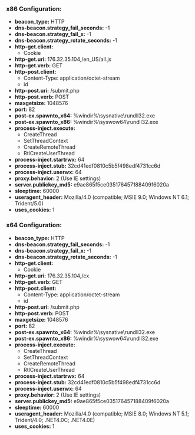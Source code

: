 
### x86 Configuration:
- **beacon_type:** HTTP
- **dns-beacon.strategy_fail_seconds:** -1
- **dns-beacon.strategy_fail_x:** -1
- **dns-beacon.strategy_rotate_seconds:** -1
- **http-get.client:**
  - Cookie
- **http-get.uri:** 176.32.35.104,/en_US/all.js
- **http-get.verb:** GET
- **http-post.client:**
  - Content-Type: application/octet-stream
  - id
- **http-post.uri:** /submit.php
- **http-post.verb:** POST
- **maxgetsize:** 1048576
- **port:** 82
- **post-ex.spawnto_x64:** %windir%\sysnative\rundll32.exe
- **post-ex.spawnto_x86:** %windir%\syswow64\rundll32.exe
- **process-inject.execute:**
  - CreateThread
  - SetThreadContext
  - CreateRemoteThread
  - RtlCreateUserThread
- **process-inject.startrwx:** 64
- **process-inject.stub:** 32cd41edf0810c5b5f498edf4731cc6d
- **process-inject.userwx:** 64
- **proxy.behavior:** 2 (Use IE settings)
- **server.publickey_md5:** e9ae865f5ce035176457188409f6020a
- **sleeptime:** 60000
- **useragent_header:** Mozilla/4.0 (compatible; MSIE 9.0; Windows NT 6.1; Trident/5.0)
- **uses_cookies:** 1

### x64 Configuration:
- **beacon_type:** HTTP
- **dns-beacon.strategy_fail_seconds:** -1
- **dns-beacon.strategy_fail_x:** -1
- **dns-beacon.strategy_rotate_seconds:** -1
- **http-get.client:**
  - Cookie
- **http-get.uri:** 176.32.35.104,/cx
- **http-get.verb:** GET
- **http-post.client:**
  - Content-Type: application/octet-stream
  - id
- **http-post.uri:** /submit.php
- **http-post.verb:** POST
- **maxgetsize:** 1048576
- **port:** 82
- **post-ex.spawnto_x64:** %windir%\sysnative\rundll32.exe
- **post-ex.spawnto_x86:** %windir%\syswow64\rundll32.exe
- **process-inject.execute:**
  - CreateThread
  - SetThreadContext
  - CreateRemoteThread
  - RtlCreateUserThread
- **process-inject.startrwx:** 64
- **process-inject.stub:** 32cd41edf0810c5b5f498edf4731cc6d
- **process-inject.userwx:** 64
- **proxy.behavior:** 2 (Use IE settings)
- **server.publickey_md5:** e9ae865f5ce035176457188409f6020a
- **sleeptime:** 60000
- **useragent_header:** Mozilla/4.0 (compatible; MSIE 8.0; Windows NT 5.1; Trident/4.0; .NET4.0C; .NET4.0E)
- **uses_cookies:** 1

